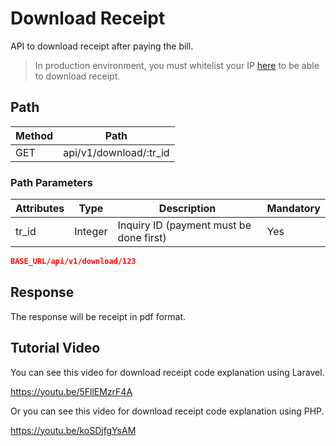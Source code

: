 # Download Receipt

API to download receipt after paying the bill. 

<!-- theme: info -->

> In production environment, you must whitelist your IP [here](https://developer.iak.id/prod-setting) to be able to download receipt.


## Path

Method | Path 
---------|----------
 GET | api/v1/download/:tr_id

### Path Parameters

<!-- title: Path Parameters -->
Attributes | Type | Description | Mandatory
---------|----------|---------|----------
 tr_id | Integer | Inquiry ID (payment must be done first) | Yes

```json
BASE_URL/api/v1/download/123
```

## Response

The response will be receipt in pdf format.

## Tutorial Video
You can see this video for download receipt code explanation using Laravel.

https://youtu.be/5FllEMzrF4A

Or you can see this video for download receipt code explanation using PHP.

https://youtu.be/koSDjfgYsAM
